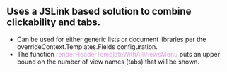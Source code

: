 ## Uses a JSLink based solution to combine clickability and tabs.

- Can be used for either generic lists or document libraries per the overrideContext.Templates.Fields configuration.
- The function <span style="color:Plum">renderHeaderTemplateWithAllViewsMenu</span> puts an upper bound on the number of view names (tabs) that will be shown.</span> 
